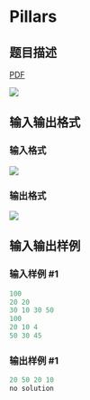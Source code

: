 # Pillars

## 题目描述

[problemUrl]: https://uva.onlinejudge.org/index.php?option=com_onlinejudge&Itemid=8&category=19&page=show_problem&problem=1710

[PDF](https://uva.onlinejudge.org/external/107/p10769.pdf)

![](https://cdn.luogu.com.cn/upload/vjudge_pic/UVA10769/418bc21964e50e782a540d225a1fd893f12cc004.png)

## 输入输出格式

### 输入格式

![](https://cdn.luogu.com.cn/upload/vjudge_pic/UVA10769/4570b80781643192ca6687dec22fa0c3184bc727.png)

### 输出格式

![](https://cdn.luogu.com.cn/upload/vjudge_pic/UVA10769/dd5960423ebe34b8278fb77cfd7ffc3a411666fb.png)

## 输入输出样例

### 输入样例 #1

```cpp
100
20 20
30 10 30 50
100
20 10 4
50 30 45
```


### 输出样例 #1

```cpp
20 50 20 10
no solution
```


